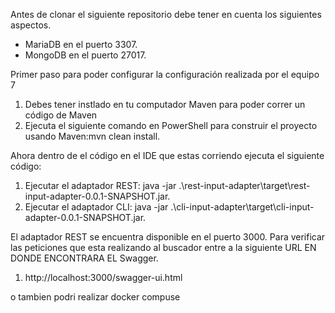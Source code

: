 Antes de clonar el siguiente repositorio debe tener en cuenta los siguientes aspectos.
- MariaDB en el puerto 3307.
- MongoDB en el puerto 27017.

Primer paso para poder configurar la configuración realizada por el equipo 7

1. Debes tener instlado en tu computador Maven para poder correr un código de Maven 
2. Ejecuta el siguiente comando en PowerShell para construir el proyecto usando Maven:mvn clean install.

Ahora dentro de el código en el IDE que estas corriendo ejecuta el siguiente código:

1. Ejecutar el adaptador REST: java -jar .\rest-input-adapter\target\rest-input-adapter-0.0.1-SNAPSHOT.jar.
2. Ejecutar el adaptador CLI: java -jar .\cli-input-adapter\target\cli-input-adapter-0.0.1-SNAPSHOT.jar.

El adaptador REST se encuentra disponible en el puerto 3000. Para verificar las peticiones que esta realizando al buscador entre a la siguiente URL EN DONDE ENCONTRARA EL Swagger.
1. http://localhost:3000/swagger-ui.html

o tambien podri realizar docker compuse
